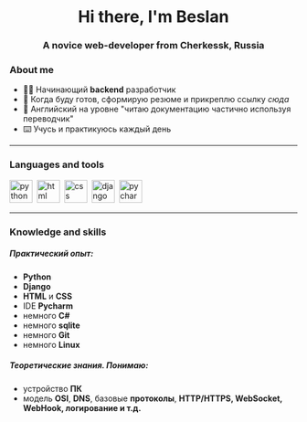 <div id="header" align="center">
    <h1>Hi there, I'm  Beslan </h1>
    <h3>A novice web-developer from Cherkessk, Russia</h3>
</div>


### About me
- 👨‍💻 Начинающий **backend** разработчик
- 📄 Когда буду готов, сформирую резюме и прикреплю ссылку *сюда*
- 🗽 Английский на уровне "читаю документацию частично используя переводчик"
- ⌨️ Учусь и практикуюсь каждый день

---
### Languages and tools

<img src="https://cdn.jsdelivr.net/gh/devicons/devicon/icons/python/python-original-wordmark.svg" title="python" width="40" height="40"/>&nbsp;
<img src="https://cdn.jsdelivr.net/gh/devicons/devicon/icons/html5/html5-original.svg" title="html" width="40" height="40"/>&nbsp;
<img src="https://cdn.jsdelivr.net/gh/devicons/devicon/icons/css3/css3-original.svg" title="css" width="40" height="40"/>&nbsp;
<img src="https://cdn.jsdelivr.net/gh/devicons/devicon/icons/django/django-plain.svg" title="django" width="40" height="40"/>&nbsp;
<img src="https://cdn.jsdelivr.net/gh/devicons/devicon/icons/pycharm/pycharm-original-wordmark.svg" title="pycharm" width="40" height="40"/>&nbsp;

---
### Knowledge and skills

##### Практический опыт:
- **Python**
- **Django**
- **HTML** и **CSS**
- IDE **Pycharm**
- немного **C#**
- немного **sqlite**
- немного **Git**
- немного **Linux**

##### Теоретические знания. Понимаю:
- устройство **ПК**
- модель **OSI**, **DNS**, базовые **протоколы**, **HTTP/HTTPS, WebSocket, WebHook, логирование и т.д.**
